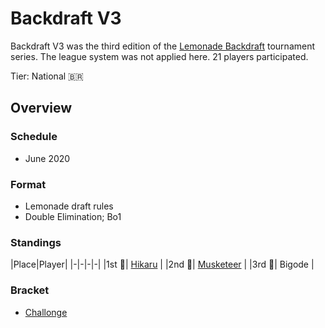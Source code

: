 # Backdraft V3

Backdraft V3 was the third edition of the [Lemonade Backdraft](bdmain.md) tournament series. The league system was not applied here.
21 players participated.

Tier: National :brazil:

## Overview

### Schedule
- June 2020

### Format
- Lemonade draft rules
- Double Elimination; Bo1

### Standings

|Place|Player|
|-|-|-|-|
|1st :1st_place_medal:| [Hikaru](../../players/brazilian/hikky.md) |
|2nd :2nd_place_medal:| [Musketeer](../../players/brazilian/musketeer.md) |
|3rd :3rd_place_medal:| Bigode |

### Bracket
- [Challonge](https://challonge.com/BackdraftV3)